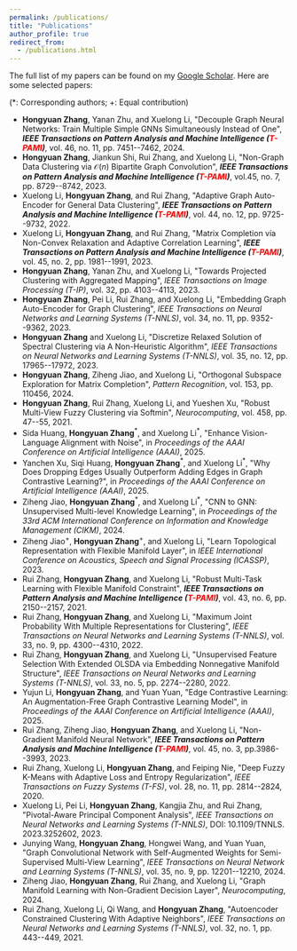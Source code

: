 ```yaml
---
permalink: /publications/
title: "Publications"
author_profile: true
redirect_from: 
  - /publications.html
---
```


The full list of my papers can be found on my [Google Scholar](https://scholar.google.com/citations?user=g9cZ9XsAAAAJ). Here are some selected papers: 

(*: Corresponding authors; +: Equal contribution)

- **Hongyuan Zhang**, Yanan Zhu, and Xuelong Li, "Decouple Graph Neural Networks: Train Multiple Simple GNNs Simultaneously Instead of One", ***IEEE Transactions on Pattern Analysis and Machine Intelligence (<font color=red>T-PAMI</font>)***, vol. 46, no. 11, pp. 7451--7462, 2024. 
- **Hongyuan Zhang**, Jiankun Shi, Rui Zhang, and Xuelong Li, "Non-Graph Data Clustering via $\mathcal{O}(n)$ Bipartite Graph Convolution", ***IEEE Transactions on Pattern Analysis and Machine Intelligence (<font color=red>T-PAMI</font>)***, vol.45, no. 7, pp. 8729--8742, 2023.
- Xuelong Li, **Hongyuan Zhang**, and Rui Zhang, "Adaptive Graph Auto-Encoder for General Data Clustering", ***IEEE Transactions on Pattern Analysis and Machine Intelligence (<font color=red>T-PAMI</font>)***, vol. 44, no. 12, pp. 9725--9732, 2022. 
- Xuelong Li, **Hongyuan Zhang**, and Rui Zhang, "Matrix Completion via Non-Convex Relaxation and Adaptive Correlation Learning", ***IEEE Transactions on Pattern Analysis and Machine Intelligence (<font color=red>T-PAMI</font>)***, vol. 45, no. 2, pp. 1981--1991, 2023. 
- **Hongyuan Zhang**, Yanan Zhu, and Xuelong Li, "Towards Projected Clustering with Aggregated Mapping", *IEEE Transactions on Image Processing (T-IP)*, vol. 32, pp. 4103--4113, 2023.  
- **Hongyuan Zhang**, Pei Li, Rui Zhang, and Xuelong Li, "Embedding Graph Auto-Encoder for Graph Clustering", *IEEE Transactions on Neural Networks and Learning Systems (T-NNLS)*, vol. 34, no. 11, pp. 9352--9362, 2023. 
- **Hongyuan Zhang** and Xuelong Li, "Discretize Relaxed Solution of Spectral Clustering via A Non-Heuristic Algorithm", *IEEE Transactions on Neural Networks and Learning Systems (T-NNLS)*, vol. 35, no. 12, pp. 17965--17972, 2023.  
- **Hongyuan Zhang**, Ziheng Jiao, and Xuelong Li, "Orthogonal Subspace Exploration for Matrix Completion", *Pattern Recognition*, vol. 153, pp. 110456, 2024. 
- **Hongyuan Zhang**, Rui Zhang, Xuelong Li, and Yueshen Xu, "Robust Multi-View Fuzzy Clustering via Softmin", *Neurocomputing*, vol. 458, pp. 47--55, 2021. 
- Sida Huang, **Hongyuan Zhang**<sup>\*</sup>, and Xuelong Li<sup>\*</sup>, "Enhance Vision-Language Alignment with Noise", in *Proceedings of the AAAI Conference on Artificial Intelligence (AAAI)*, 2025. 
- Yanchen Xu, Siqi Huang, **Hongyuan Zhang**<sup>\*</sup>, and Xuelong Li<sup>\*</sup>, "Why Does Dropping Edges Usually Outperform Adding Edges in Graph Contrastive Learning?", in *Proceedings of the AAAI Conference on Artificial Intelligence (AAAI)*, 2025. 
- Ziheng Jiao, **Hongyuan Zhang**<sup>\*</sup>, and Xuelong Li<sup>\*</sup>, "CNN to GNN: Unsupervised Multi-level Knowledge Learning", in *Proceedings of the 33rd ACM International Conference on Information and Knowledge Management (CIKM)*, 2024. 
- Ziheng Jiao<sup>+</sup>, **Hongyuan Zhang**<sup>+</sup>, and Xuelong Li, "Learn Topological Representation with Flexible Manifold Layer", in *IEEE International Conference on Acoustics, Speech and Signal Processing (ICASSP)*, 2023. 
- Rui Zhang, **Hongyuan Zhang**, and Xuelong Li, "Robust Multi-Task Learning with Flexible Manifold Constraint", ***IEEE Transactions on Pattern Analysis and Machine Intelligence (<font color=red>T-PAMI</font>)***, vol. 43, no. 6, pp. 2150--2157, 2021. 
- Rui Zhang, **Hongyuan Zhang**, and Xuelong Li, "Maximum Joint Probability With Multiple Representations for Clustering", *IEEE Transactions on Neural Networks and Learning Systems (T-NNLS)*, vol. 33, no. 9, pp. 4300--4310, 2022.
- Rui Zhang, **Hongyuan Zhang**, and Xuelong Li, "Unsupervised Feature Selection With Extended OLSDA via Embedding Nonnegative Manifold Structure", *IEEE Transactions on Neural Networks and Learning Systems (T-NNLS)*, vol. 33, no. 5, pp. 2274--2280, 2022. 
- Yujun Li, **Hongyuan Zhang**, and Yuan Yuan, "Edge Contrastive Learning: An Augmentation-Free Graph Contrastive Learning Model", in *Proceedings of the AAAI Conference on Artificial Intelligence (AAAI)*, 2025. 
- Rui Zhang, Ziheng Jiao, **Hongyuan Zhang**, and Xuelong Li, "Non-Gradient Manifold Neural Network", ***IEEE Transactions on Pattern Analysis and Machine Intelligence (<font color=red>T-PAMI</font>)***, vol. 45, no. 3, pp.3986--3993, 2023. 
- Rui Zhang, Xuelong Li, **Hongyuan Zhang**, and Feiping Nie, "Deep Fuzzy K-Means with Adaptive Loss and Entropy Regularization", *IEEE Transactions on Fuzzy Systems (T-FS)*, vol. 28, no. 11, pp. 2814--2824, 2020. 
- Xuelong Li, Pei Li, **Hongyuan Zhang**, Kangjia Zhu, and Rui Zhang, "Pivotal-Aware Principal Component Analysis", *IEEE Transactions on Neural Networks and Learning Systems (T-NNLS)*, DOI: 10.1109/TNNLS. 2023.3252602, 2023. 
- Junying Wang, **Hongyuan Zhang**, Hongwei Wang, and Yuan Yuan, "Graph Convolutional Network with Self-Augmented Weights for Semi-Supervised Multi-View Learning", *IEEE Transactions on Neural Network and Learning Systems (T-NNLS)*, vol. 35, no. 9, pp. 12201--12210, 2024. 
- Ziheng Jiao, **Hongyuan Zhang**, Rui Zhang, and Xuelong Li, "Graph Manifold Learning with Non-Gradient Decision Layer", *Neurocomputing*, 2024. 
- Rui Zhang, Xuelong Li, Qi Wang, and **Hongyuan Zhang**, "Autoencoder Constrained Clustering With Adaptive Neighbors", *IEEE Transactions on Neural Networks and Learning Systems (T-NNLS)*, vol. 32, no. 1, pp. 443--449, 2021. 
